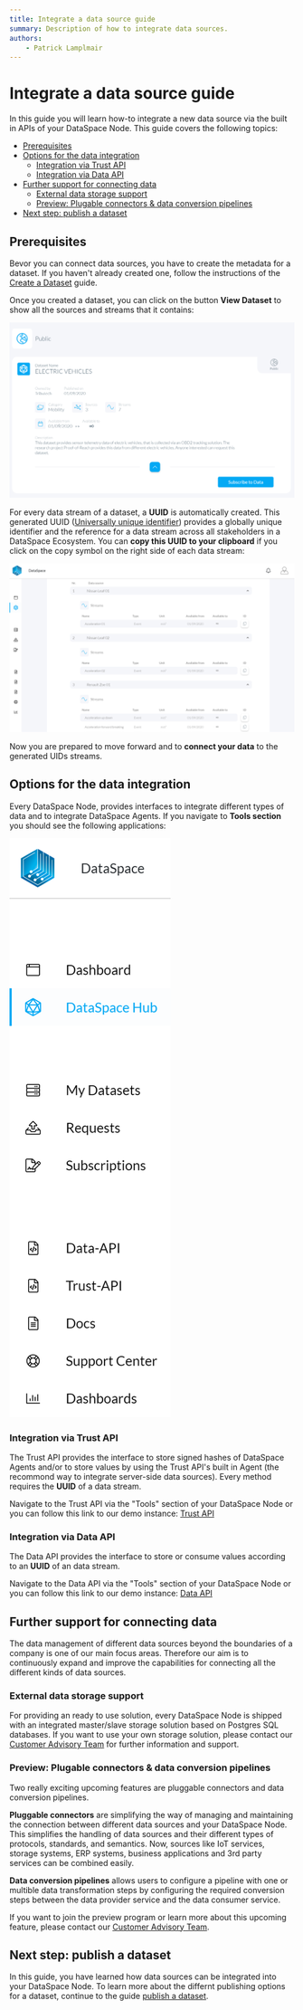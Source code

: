 ```yaml
---
title: Integrate a data source guide
summary: Description of how to integrate data sources.
authors:
    - Patrick Lamplmair
---
```


# Integrate a data source guide

In this guide you will learn how-to integrate a new data source via the built in APIs of your DataSpace Node. This guide covers the following topics:

- [Prerequisites](/guides/guide-integrate-data-source/#prerequisites)
- [Options for the data integration](/guides/guide-integrate-data-source/#options-for-the-data-integration)
    - [Integration via Trust API](/guides/guide-integrate-data-source/#integration-via-trust-api)
    - [Integration via Data API](/guides/guide-integrate-data-source/#integration-via-data-api)
- [Further support for connecting data](/guides/guide-integrate-data-source/#further-support-connecting-data)
    - [External data storage support](/guides/guide-integrate-data-source/#external-data-storage-support)
    - [Preview: Plugable connectors & data conversion pipelines](/guides/guide-integrate-data-source/#preview-plugable-connectors-data-conversion-pipelines)
- [Next step: publish a dataset](/guides/guide-integrate-data-source/#next-step-publish-a-dataset)

## Prerequisites

Bevor you can connect data sources, you have to create the metadata for a dataset. If you haven't already created one, follow the instructions of the [Create a Dataset](/guides/guide-integrate-data-source/#prerequisits) guide.

Once you created a dataset, you can click on the button **View Dataset** to show all the sources and streams that it contains:

![Enter URL](img/integrate-data-source-click-button.png)

For every data stream of a dataset, a **UUID** is automatically created. This generated UUID (<a href="https://en.wikipedia.org/wiki/Universally_unique_identifier" target="_blank">Universally unique identifier</a>) provides a globally unique identifier and the reference for a data stream across all stakeholders in a DataSpace Ecosystem. You can **copy this UUID to your clipboard** if you click on the copy symbol on the right side of each data stream:

![Enter URL](img/integrate-data-source-view-dataset.png)

Now you are prepared to move forward and to **connect your data** to the generated UIDs streams.

## Options for the data integration

Every DataSpace Node, provides interfaces to integrate different types of data and to integrate DataSpace Agents. If you navigate to **Tools section** you should see the following applications:

![Enter URL](img/integrate-data-source-tools.png)

### Integration via Trust API

The Trust API provides the interface to store signed hashes of DataSpace Agents and/or to store values by using the Trust API's built in Agent (the recommond way to integrate server-side data sources). Every method requires the **UUID** of a data stream.

Navigate to the Trust API via the "Tools" section of your DataSpace Node or you can follow this link to our demo instance: <a href="https://trust-api.azuretrial-node-a.dataspace-node.com/" target="_blank">Trust API</a>

### Integration via Data API

The Data API provides the interface to store or consume values according to an **UUID** of an data stream.

Navigate to the Data API via the "Tools" section of your DataSpace Node or you can follow this link to our demo instance: <a href="https://data-api.azuretrial-node-a.dataspace-node.com/" target="_blank">Data API</a>

## Further support for connecting data

The data management of different data sources beyond the boundaries of a company is one of our main focus areas. Therefore our aim is to continuously expand and improve the capabilities for connecting all the different kinds of data sources.

### External data storage support

For providing an ready to use solution, every DataSpace Node is shipped with an integrated master/slave storage solution based on Postgres SQL databases. If you want to use your own storage solution, please contact our [Customer Advisory Team](mailto:customer-advisory@tributech.io) for further information and support.

### Preview: Plugable connectors & data conversion pipelines

Two really exciting upcoming features are pluggable connectors and data conversion pipelines.

**Pluggable connectors** are simplifying the way of managing and maintaining the connection between different data sources and your DataSpace Node. This simplifies the handling of data sources and their different types of protocols, standards, and semantics. Now, sources like IoT services, storage systems, ERP systems, business applications and 3rd party services can be combined easily.

**Data conversion pipelines** allows users to configure a pipeline with one or multible data transformation steps by configuring the required conversion steps between the data provider service and the data consumer service.

If you want to join the preview program or learn more about this upcoming feature, please contact our [Customer Advisory Team](mailto:customer-advisory@tributech.io).

## Next step: publish a dataset

In this guide, you have learned how data sources can be integrated into your DataSpace Node. To learn more about the differnt publishing options for a dataset, continue to the guide [publish a dataset](/guides/guide-publish-dataset).
